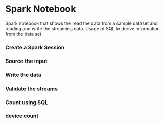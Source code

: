 # Spark Notebook
Spark notebook that shows the read the data from a sample dataset and reading and write the streaming data. Usage of SQL to derive information from the data set

### Create a Spark Session


### Source the input

### Write the data


### Validate the streams


### Count using SQL


### device count


